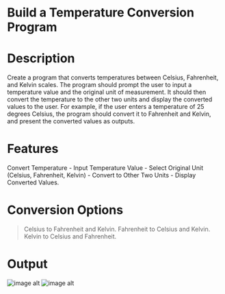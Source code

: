 # Build a Temperature Conversion Program

# Description
Create a program that converts temperatures between Celsius, Fahrenheit, and Kelvin scales. The program should prompt the user to input a temperature value and the original unit of measurement. It should then convert the temperature to the other two units and display the converted values to the user. For example, if the user enters a temperature of 25 degrees Celsius, the program should convert it to Fahrenheit and Kelvin, and present the converted values as outputs.

# Features
Convert Temperature - Input Temperature Value - Select Original Unit (Celsius, Fahrenheit, Kelvin) - Convert to Other Two Units - Display Converted Values.

# Conversion Options

>  Celsius to Fahrenheit and Kelvin.
>  Fahrenheit to Celsius and Kelvin.
>  Kelvin to Celsius and Fahrenheit.
# Output
![image alt](https://github.com/kshitiz-star/prodigy-infotech-1/blob/main/Screenshot%202025-06-14%20105019.png?raw=true)
![image alt](https://github.com/kshitiz-star/prodigy-infotech-1/blob/main/1000023679.png?raw=true)
